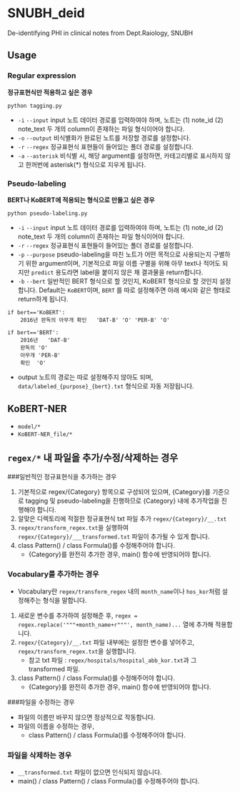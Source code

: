 # SNUBH_deid
De-identifying PHI in clinical notes from Dept.Raiology, SNUBH

## Usage

### Regular expression
**정규표현식만 적용하고 싶은 경우**

    python tagging.py
- `-i` `--input` input 노트 데이터 경로를 입력하여야 하며, 노트는 (1) note_id (2) note_text 두 개의 column이 존재하는 파일 형식이어야 합니다.
- `-o` `--output` 비식별화가 완료된 노트를 저장할 경로를 설정합니다.
- `-r` `--regex` 정규표현식 표현들이 들어있는 폴더 경로를 설정합니다.
- `-a` `--asterisk` 비식별 시, 해당 argument를 설정하면, 카테고리별로 표시하지 않고 한꺼번에 asterisk(*) 형식으로 지우게 됩니다. 
### Pseudo-labeling
**BERT나 KoBERT에 적용되는 형식으로 만들고 싶은 경우**

    python pseudo-labeling.py
- `-i` `--input` input 노트 데이터 경로를 입력하여야 하며, 노트는 (1) note_id (2) note_text 두 개의 column이 존재하는 파일 형식이어야 합니다.
- `-r` `--regex` 정규표현식 표현들이 들어있는 폴더 경로를 설정합니다.
- `-p` `--purpose` pseudo-labeling을 마친 노트가 어떤 목적으로 사용되는지 구별하기 위한 argument이며, 기본적으로 파일 이름 구별을 위해 아무 text나 적어도 되지만 `predict` 용도라면 label을 붙이지 않은 채 결과물을 return합니다.
- `-b` `--bert` 일반적인 BERT 형식으로 할 것인지, KoBERT 형식으로 할 것인지 설정합니다. Default는 `KoBERT`이며, `BERT` 를 따로 설정해주면 아래 예시와 같은 형태로 return하게 됩니다.
```buildoutcfg
if bert=='KoBERT':
    2016년 판독의 아무개 확인   'DAT-B' 'O' 'PER-B' 'O'

if bert=='BERT':
    2016년   'DAT-B'
    판독의 'O'
    아무개 'PER-B'
    확인  'O'
```
- output 노트의 경로는 따로 설정해주지 않아도 되며, `data/labeled_{purpose}_{bert}.txt` 형식으로 자동 저장됩니다.

## KoBERT-NER
- `model/*`
- `KoBERT-NER_file/*`

## `regex/*` 내 파일을 추가/수정/삭제하는 경우
###일반적인 정규표현식을 추가하는 경우
1.  기본적으로 regex/{Category} 항목으로 구성되어 있으며, {Category}를 기준으로 tagging 및 pseudo-labeling을 진행하므로 {Category} 내에 추가작업을 진행해야 합니다.
2. 알맞은 디렉토리에 적절한 정규표현식 txt 파일 추가 `regex/{Category}/__.txt`
3. `regex/transform_regex.txt`을 실행하여  `regex/{Category}/___transformed.txt` 파일이 추가될 수 있게 합니다.
4. class Pattern() / class Formula()를 수정해주어야 합니다.
    - {Category}를 완전히 추가한 경우, main() 함수에 반영되어야 합니다.
    
### Vocabulary를 추가하는 경우
- Vocabulary란 `regex/transform_regex` 내의 `month_name`이나 `hos_kor`처럼 설정해주는 형식을 말합니다. 
1. 새로운 변수를 추가하여 설정해준 후, `regex = regex.replace('"""+month_name+r"""', month_name)...` 열에 추가해 적용합니다.
2. `regex/{Category}/__.txt` 파일 내부에는 설정한 변수를 넣어주고, `regex/transform_regex.txt`을 실행합니다.
    - 참고 txt 파일 : `regex/hospitals/hospital_abb_kor.txt`과 그 transformed 파일.
3. class Pattern() / class Formula()를 수정해주어야 합니다.
    - {Category}를 완전히 추가한 경우, main() 함수에 반영되어야 합니다.
    
###파일을 수정하는 경우
- 파일의 이름만 바꾸지 않으면 정상적으로 작동합니다.
- 파일의 이름을 수정하는 경우,
  - class Pattern() / class Formula()를 수정해주어야 합니다.
    
### 파일을 삭제하는 경우
- `__transformed.txt` 파일이 없으면 인식되지 않습니다.
- main() / class Pattern() / class Formula()를 수정해주어야 합니다.


